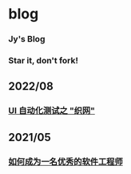 # blog

### Jy's Blog

### Star it, don't fork!

## 2022/08
### [UI 自动化测试之 "织网"](https://github.com/jy0529/blog/issues/2)

## 2021/05

### [如何成为一名优秀的软件工程师](https://github.com/jy0529/blog/issues/1)
